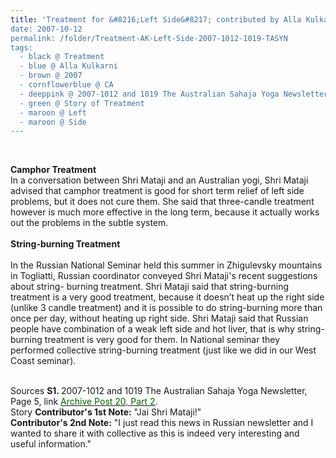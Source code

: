 ```yaml
---
title: 'Treatment for &#8216;Left Side&#8217; contributed by Alla Kulkarni, CA from 2007-1012 and 1019 The Australian Sahaja Yoga Newsletter, Page 5
date: 2007-10-12
permalink: /folder/Treatment-AK-Left-Side-2007-1012-1019-TASYN
tags:
  - black @ Treatment
  - blue @ Alla Kulkarni
  - brown @ 2007
  - cornflowerblue @ CA  
  - deeppink @ 2007-1012 and 1019 The Australian Sahaja Yoga Newsletter
  - green @ Story of Treatment  
  - maroon @ Left 
  - maroon @ Side
---
```


<br>

<p>
<b>Camphor Treatment</b><br>
In a conversation between Shri Mataji and an Australian yogi, Shri Mataji advised that camphor treatment is good for short term relief of left side problems, but it does not cure them. She said that three-candle treatment however is much more effective in the long term, because it actually works out the problems in the subtle system.<br>
<br>
<b>String-burning Treatment</b><br>
<br>
In the Russian National Seminar held this summer in Zhigulevsky mountains in Togliatti, Russian coordinator conveyed Shri Mataji's recent suggestions about string- burning treatment. Shri Mataji said that string-burning treatment is a very good treatment, because it doesn’t heat up the right side (unlike 3 candle treatment) and it is possible to do string-burning more than once per day, without heating up right side. Shri Mataji said that Russian people have combination of a weak left side and hot liver, that is why string-burning treatment is very good for them. In National seminar they performed collective string-burning treatment (just like we did in our West Coast seminar).<br>
</p>

<br>

<wave-list>
<list-title color="DarkSeaGreen" width="40">Sources</list-title>
  <list-item color="BlanchedAlmond"  width="280"><b>S1. </b> 2007-1012 and 1019 The Australian Sahaja Yoga Newsletter, Page 5, link <a href="https://seven-teams.github.io/archives/2024/0705"><font color="DarkGreen">Archive Post 20, Part 2</font></a>.</list-item>
</wave-list>

<br>

<wave-list>
<list-title color="DarkSeaGreen" width="25">Story</list-title>
  <list-item color="BlanchedAlmond"  width="280"><b>Contributor's 1st Note:</b> "Jai Shri Mataji!"<br></list-item>
  <list-item color="Lavender"  width="280"><b>Contributor's 2nd Note:</b> "I just read this news in Russian newsletter and I wanted to share it with collective as this is indeed very interesting and useful information."</list-item>
</wave-list>
